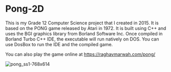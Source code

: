 # Pong-2D

This is my Grade 12 Computer Science project that I created in 2015. It is based on the PONG game released by Atari in 1972. It is built using C++ and uses the BGI graphics library from Borland Software Inc. Once compiled in Borland Turbo C++ IDE, the executable will run natively on DOS. You can use DosBox to run the IDE and the compiled game.

You can also play the game online at https://raghavmarwah.com/pong/

![pong_ss1-768x614](https://user-images.githubusercontent.com/10029166/154747500-0c0e332b-aa07-41f6-a2aa-e780fa402132.png)
